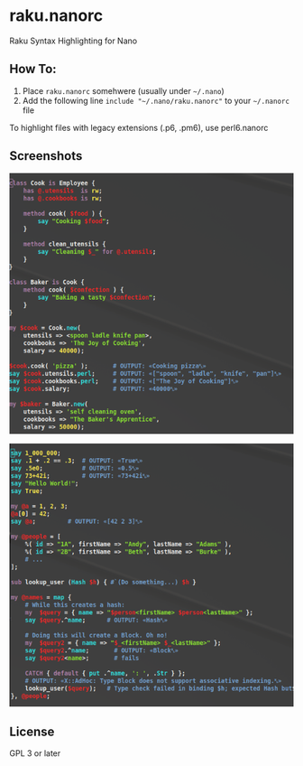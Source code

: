 # raku.nanorc
Raku Syntax Highlighting for Nano

## How To:
1. Place ```raku.nanorc``` somehwere (usually under ```~/.nano```)
2. Add the following line ```include "~/.nano/raku.nanorc"``` to your ```~/.nanorc``` file

To highlight files with legacy extensions (.p6, .pm6), use perl6.nanorc

## Screenshots
![Screenshot 1](screenshot1.png)

![Screenshot 2](screenshot2.png)

## License
GPL 3 or later
